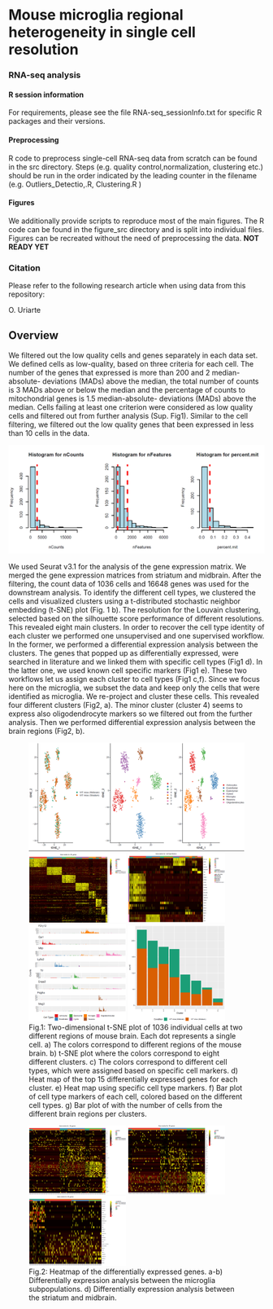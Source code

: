 # Mouse microglia regional heterogeneity in single cell resolution



### RNA-seq analysis

#### R session information

For requirements, please see the file RNA-seq_sessionInfo.txt for specific R packages and their versions.

#### Preprocessing

R code to preprocess single-cell RNA-seq data from scratch can be found in the src directory. Steps (e.g. quality control,normalization, clustering etc.) should be run in the order indicated by the leading counter in the filename (e.g. Outliers_Detectio,.R, Clustering.R )

#### Figures

We additionally provide scripts to reproduce most of the main figures.
The R code can be found in the figure_src directory and is split into individual files.
Figures can be recreated without the need of preprocessing the data. **NOT READY YET**

### Citation

Please refer to the following research article when using data from this repository:

O. Uriarte


## Overview





We filtered out the low quality cells and genes separately in each data set. We defined cells as low-quality, based on three criteria for each cell.  The number of the genes that expressed is more than 200 and 2 median-absolute- deviations (MADs) above the median, the total number of counts is 3 MADs above or below the median and the percentage of counts to mitochondrial genes is 1.5 median-absolute- deviations (MADs) above the median. Cells failing at least one criterion were considered as low quality cells and filtered out from further analysis (Sup. Fig1). Similar to the cell filtering, we filtered out the low quality genes that been expressed in less than 10 cells in the data.


<img src="Plots/QC.png" alt="some text">

We used Seurat v3.1 for the analysis of the gene expression matrix. We merged the gene expression matrices from striatum and midbrain. After the filtering, the count data of 1036 cells and 16648 genes was used for the downstream analysis. To identify the different cell types, we clustered the cells and visualized clusters using a t-distributed stochastic neighbor embedding (t-SNE) plot (Fig. 1 b). The resolution for the Louvain clustering, selected based on the silhouette score performance of different resolutions. This revealed eight main clusters. 
In order to recover the cell type identity of each cluster we performed one unsupervised and one supervised workflow.  In the former, we performed a differential expression analysis between the clusters. The genes that popped up as differentially expressed, were searched in literature and we linked them with specific cell types (Fig1 d). In the latter one, we used known cell specific markers (Fig1 e).  These two workflows let us assign each cluster to cell types (Fig1 c,f). 
Since we focus here on the microglia, we subset the data and keep only the cells that were identified as microglia. We re-project and cluster these cells. This revealed four different clusters (Fig2, a). The minor cluster (cluster 4) seems to express also oligodendrocyte markers so we filtered out from the further analysis. Then we performed differential expression analysis between the brain regions (Fig2, b).

<figure>
  <img src="Plots/Data.png" alt="some text">
  <img src="Plots/DF_Clusters.png" alt="some text" width=45%>
  <img src="Plots/Heat_Cell_Markes.png" alt="Heat_Cell_Markes" width=45%>
  <img src="Plots/Barplot.png" alt="some text" width=45%>
  <img src="Plots/Bar_Plots.png" alt="some text" width=45%>
  <figcaption>Fig.1: Two-dimensional t-SNE plot of 1036 individual cells at two different regions of mouse brain. Each dot represents a single cell.  
  a) The colors correspond to different regions of the mouse brain. 
  b) t-SNE plot where the colors correspond to eight different clusters. 
  c) The colors correspond to different cell types, which were assigned based on specific cell markers. 
  d) Heat map of the top 15 differentially expressed genes for each cluster. 
  e) Heat map using specific cell type markers.
  f) Bar plot of cell type markers of each cell, colored based on the different cell types.
  g) Bar plot of with the number of cells from the different brain regions per clusters.</figcaption>
</figure>

<figure>
    <img src="Plots/DF_Micro_1.png" alt="some text" width=45%>
    <img src="Plots/DF_Micro_2.png" alt="some text" width=45%>
    <img src="Plots/DF_Micro_2_Cond.png" alt="some text" width=45%>
    <figcaption>Fig.2: Heatmap of the differentially expressed genes. 
    a-b) Differentially expression analysis between the microglia subpopulations. 
    d) Differentially expression analysis between the striatum and midbrain.</figcaption>
</figure>


